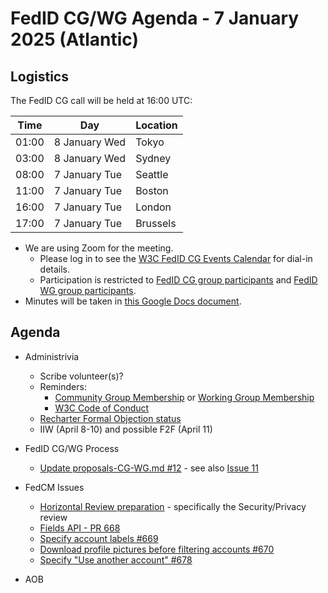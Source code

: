 # FedID CG/WG Agenda - 7 January 2025 (Atlantic)

## Logistics

The FedID CG call will be held at 16:00 UTC:

| Time         | Day    | Location      |
| ------------ | ------ | ------------- |
| 01:00 | 8 January Wed | Tokyo         |
| 03:00 | 8 January Wed | Sydney        |
| 08:00 | 7 January Tue | Seattle       |
| 11:00 | 7 January Tue | Boston        |
| 16:00 | 7 January Tue | London        |
| 17:00 | 7 January Tue | Brussels      |


* We are using Zoom for the meeting.
    * Please log in to see the [W3C FedID CG Events Calendar](https://www.w3.org/groups/cg/fed-id/calendar/) for dial-in details. 
    * Participation is restricted to [FedID CG group participants](https://www.w3.org/community/fed-id/participants) and [FedID WG group participants](https://www.w3.org/groups/wg/fedid/participants/).
* Minutes will be taken in [this Google Docs document](https://docs.google.com/document/d/1O7Rn8Aj4rsYWohdEP61lnGdgkai0xTZFQgm7XEA0RBM/edit).


## Agenda

* Administrivia
  * Scribe volunteer(s)?
  * Reminders: 
     * [Community Group Membership](https://www.w3.org/community/fed-id/) or [Working Group Membership](https://www.w3.org/groups/wg/fedid/)
     * [W3C Code of Conduct](https://www.w3.org/policies/code-of-conduct/)
  * [Recharter Formal Objection status](https://www.w3.org/2024/10/team-report-fedid-wg-fo.html) 
  * IIW (April 8-10) and possible F2F (April 11)

* FedID CG/WG Process
   * [Update proposals-CG-WG.md #12](https://github.com/w3c-fedid/Administration/pull/12) - see also [Issue 11](https://github.com/w3c-fedid/Administration/issues/11)


* FedCM Issues
   * [Horizontal Review preparation](https://github.com/w3c-fedid/FedCM/issues/652) - specifically the Security/Privacy review
   * [Fields API - PR 668](https://github.com/w3c-fedid/FedCM/pull/668)
   * [Specify account labels #669](https://github.com/w3c-fedid/FedCM/pull/669)
   * [Download profile pictures before filtering accounts #670](https://github.com/w3c-fedid/FedCM/pull/670)
   * [Specify "Use another account" #678](https://github.com/w3c-fedid/FedCM/pull/678)

   
* AOB
 

